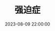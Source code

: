 ---
title: 强迫症
date: 2023-08-09 22:00:00
permalink: /obsessional
categories:
- 哲学
- 精神分析
tags:
- 强迫症
---